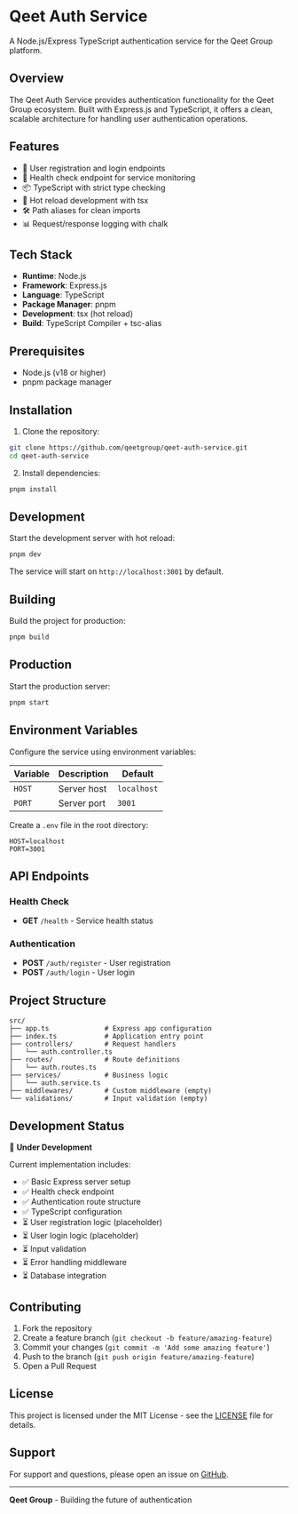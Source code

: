 # Qeet Auth Service

A Node.js/Express TypeScript authentication service for the Qeet Group platform.

## Overview

The Qeet Auth Service provides authentication functionality for the Qeet Group ecosystem. Built with Express.js and TypeScript, it offers a clean, scalable architecture for handling user authentication operations.

## Features

- 🔐 User registration and login endpoints
- 🏥 Health check endpoint for service monitoring
- 📦 TypeScript with strict type checking
- 🚀 Hot reload development with tsx
- 🛠️ Path aliases for clean imports
- 📊 Request/response logging with chalk

## Tech Stack

- **Runtime**: Node.js
- **Framework**: Express.js
- **Language**: TypeScript
- **Package Manager**: pnpm
- **Development**: tsx (hot reload)
- **Build**: TypeScript Compiler + tsc-alias

## Prerequisites

- Node.js (v18 or higher)
- pnpm package manager

## Installation

1. Clone the repository:

```bash
git clone https://github.com/qeetgroup/qeet-auth-service.git
cd qeet-auth-service
```

2. Install dependencies:

```bash
pnpm install
```

## Development

Start the development server with hot reload:

```bash
pnpm dev
```

The service will start on `http://localhost:3001` by default.

## Building

Build the project for production:

```bash
pnpm build
```

## Production

Start the production server:

```bash
pnpm start
```

## Environment Variables

Configure the service using environment variables:

| Variable | Description | Default     |
| -------- | ----------- | ----------- |
| `HOST`   | Server host | `localhost` |
| `PORT`   | Server port | `3001`      |

Create a `.env` file in the root directory:

```env
HOST=localhost
PORT=3001
```

## API Endpoints

### Health Check

- **GET** `/health` - Service health status

### Authentication

- **POST** `/auth/register` - User registration
- **POST** `/auth/login` - User login

## Project Structure

```
src/
├── app.ts              # Express app configuration
├── index.ts            # Application entry point
├── controllers/        # Request handlers
│   └── auth.controller.ts
├── routes/             # Route definitions
│   └── auth.routes.ts
├── services/           # Business logic
│   └── auth.service.ts
├── middlewares/        # Custom middleware (empty)
└── validations/        # Input validation (empty)
```

## Development Status

🚧 **Under Development**

Current implementation includes:

- ✅ Basic Express server setup
- ✅ Health check endpoint
- ✅ Authentication route structure
- ✅ TypeScript configuration
- ⏳ User registration logic (placeholder)
- ⏳ User login logic (placeholder)
- ⏳ Input validation
- ⏳ Error handling middleware
- ⏳ Database integration

## Contributing

1. Fork the repository
2. Create a feature branch (`git checkout -b feature/amazing-feature`)
3. Commit your changes (`git commit -m 'Add some amazing feature'`)
4. Push to the branch (`git push origin feature/amazing-feature`)
5. Open a Pull Request

## License

This project is licensed under the MIT License - see the [LICENSE](LICENSE) file for details.

## Support

For support and questions, please open an issue on [GitHub](https://github.com/qeetgroup/qeet-auth-service/issues).

---

**Qeet Group** - Building the future of authentication
